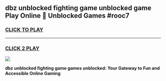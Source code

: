 
## dbz unblocked fighting game unblocked game Play Online 👋 Unblocked Games #rooc7
<h3>
<a href="https://premium.freeplayer.one?title=dbz_unblocked_fighting_game&ref=21F">CLICK TO PLAY</a></h3>
<hr>

<h3>
<a href="https://premium.freeplayer.one?title=dbz_unblocked_fighting_game&ref=21F">CLICK 2 PLAY</a>
  
</h3>

<a href="https://premium.freeplayer.one?title=dbz_unblocked_fighting_game&ref=21F/"><img src="https://clearcache.store/games.png"></a>


**dbz unblocked fighting game games unblocked: Your Gateway to Fun and Accessible Online Gaming**
